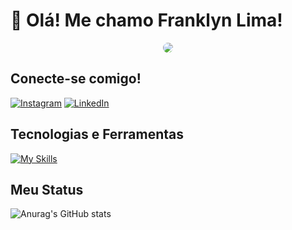 # 👋 Olá! Me chamo Franklyn Lima!

<p align="center">
  <img src="https://avatars.githubusercontent.com/u/90364021?s=400&u=7ad7acc7801f5b0fee4e7803019fc7863b67d481&v=4" style="border-radius: 12px;"/>
</p>

## Conecte-se comigo!
  [![Instagram](https://skillicons.dev/icons?i=instagram)](https://www.instagram.com/ufranklima/?next=%2F) [![LinkedIn](https://skillicons.dev/icons?i=linkedin)](https://www.linkedin.com/in/franklynlima/)


## Tecnologias e Ferramentas
  [![My Skills](https://skillicons.dev/icons?i=html,css,js,cpp,cs,react,nodejs,dotnet,git,materialui,ts)](https://skillicons.dev)


## Meu Status
  ![Anurag's GitHub stats](https://github-readme-stats.vercel.app/api?username=Frankz1n&show_icons=true&theme=cobalto)

